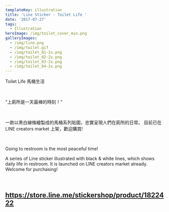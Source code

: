 ```yaml
---
templateKey: illustration
title: 'Line Sticker - Toilet Life '
date: '2017-07-27'
tags:
  - Illustration
heroImage: /img/toilet_cover_min.png
galleryImages:
  - /img/line.png
  - /img/toilet.gif
  - /img/toilet_01-2x.png
  - /img/toilet_02-2x.png
  - /img/toilet_03-2x.png
  - /img/toilet_04-2x.png
---
```

Toilet Life 馬桶生活

<br/>

“上廁所是一天最棒的時刻！”

<br/>

一款以黑白線條繪製成的馬桶系列貼圖，忠實呈現人們在廁所的日常。 目前已在LINE creators market 上架，歡迎購買!

<br/>

Going to restroom is the most peaceful time!

A series of Line sticker illustrated with black & white lines, which shows daily life in restroom. It is launched on LINE creators market already.  Welcome for purchasing!

<br/>

## <https://store.line.me/stickershop/product/1822422>
